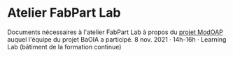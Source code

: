 # Atelier FabPart Lab

Documents nécessaires à l'atelier FabPart Lab à propos du [projet ModOAP](https://fplab.parisnanterre.fr/ateliers/modoap_08112021.html) auquel l'équipe du projet BaOIA a participé.
8 nov. 2021 · 14h-16h · Learning Lab (bâtiment de la formation continue)
